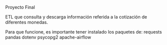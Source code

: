 Proyecto Final

ETL que consulta y descarga información referida a la cotización de diferentes monedas.

Para que funcione, es importante tener instalado los paquetes de:
requests
pandas
dotenv
psycopg2
apache-airflow

